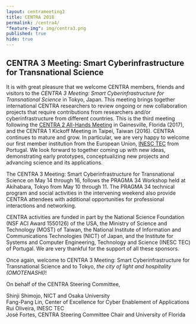 ```yaml
---
layout: centrameeting3
title: CENTRA 2018
permalink: /centra4/
"feature-img": img/centra3.png
published: true
hide: true
---
```


## CENTRA 3 Meeting: Smart Cyberinfrastructure for Transnational Science

<p>
It is with great pleasure that we welcome CENTRA members, friends and visitors to the <i>CENTRA 3 Meeting: Smart Cyberinfrastructure for Transnational Science</i> in Tokyo, Japan. This meeting brings together international CENTRA researchers to review ongoing or new collaboration projects that require contributions from researchers and/or cyberinfrastructure from different countries. This is the third meeting following the <a href="http://www.globalcentra.org/centra2" target="_blank">CENTRA 2 All-Hands Meeting</a> in Gainesville, Florida (2017), and the CENTRA 1 Kickoff Meeting in Taipei, Taiwan (2016). CENTRA continues to mature and grow. In particular, we are very happy to welcome our first member institution from the European Union, <a href="https://www.inesctec.pt/en" target="_blank">INESC TEC</a> from Portugal. We look forward to together coming up with new ideas, demonstrating early prototypes, conceptualizing new projects and advancing science and its applications.
</p>

<p>
The CENTRA 3 Meeting: Smart Cyberinfrastructure for Transnational Science on May 14 through 16, follows the PRAGMA 34 Workshop held at Akihabara, Tokyo from May 10 through 11.  The PRAGMA 34 technical program and social activities in the intervening weekend also provide CENTRA attendees with additional opportunities for professional interactions and networking. 
</p>

<p>
CENTRA activities are funded in part by the National Science Foundation (NSF ACI Award 1550126) of the USA, the Ministry of Science and Technology (MOST) of Taiwan, the National Institute of Information and Communications Technologies (NICT) of Japan, and the Institute for Systems and Computer Engineering, Technology and Science (INESC TEC) of Portugal. We are very thankful for the support of all these sponsors.
</p>

<p>
Once again, welcome to CENTRA 3 Meeting: Smart Cyberinfrastructure for Transnational Science and to Tokyo, <i>the city of light and hospitality (OMOTENASHI)</i>!
 <br />
</p>

<p>
On behalf of the CENTRA Steering Committee,
</p>

<p>
Shinji Shimojo, NICT and Osaka University <br />
Fang-Pang Lin, Center of Excellence for Cyber Enablement of Applications<br />
Rui Oliveira, INESC TEC<br />
José Fortes, CENTRA Steering Committee Chair and University of Florida<br />

</p>
